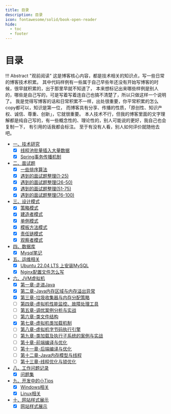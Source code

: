 ```yaml
---
title: 目录
description: 目录
icon: fontawesome/solid/book-open-reader
hide:
  - toc
  - footer
---
```


# 目录

!!! Abstract "观前阅读"
    这是博客核心内容，都是技术相关的知识点，写一些日常的博客技术积累。
    其中代码样例有一些属于自己早些年还没有开始写博客的时候，很早就积累的，出于那里早就不知道了，
    本来想标记出来哪些样例是别人的，哪些是自己写的，可是写着写着连自己也搞不清楚了，所以只做这样一个说明了。
    我是觉得写博客的话和日常积累不一样，出处很重要，你平常积累的怎么copy都可以，知识是第一位，
    而博客具有分享、传播的性质，「原创性、知识产权、诚信、尊重、创新」，它就很重要。
    本人技术不行，但我的博客里面的文字理解都是纯自己写的，有一些概念性的、理论性的，别人可能说的更好，我自己也会复制一下，
    有引用的话我都会标注。
    至于有没有人看，别人如何评价就随他去吧。

- <a class="navigation" href="技术研究/">一、技术研究</a>
    - [x] <a class="navigation" href="技术研究/线程池批量插入大量数据/">线程池批量插入大量数据</a>
    - [x] <a class="navigation" href="技术研究/Spring事务传播机制/">Spring事务传播机制</a>
- <a class="navigation" href="面试题/">二、面试题</a>
    - [x] <a class="navigation" href="面试题/一些排序算法/">一些排序算法</a>
    - [x] <a class="navigation" href="面试题/遇到的面试题整理(1-25)/">遇到的面试题整理(1-25)</a>
    - [x] <a class="navigation" href="面试题/遇到的面试题整理(26-50)/">遇到的面试题整理(26-50)</a>
    - [x] <a class="navigation" href="面试题/遇到的面试题整理(51-75)/">遇到的面试题整理(51-75)</a>
    - [x] <a class="navigation" href="面试题/遇到的面试题整理(76-100)/">遇到的面试题整理(76-100)</a>
- <a class="navigation" href="设计模式/">三、设计模式</a>
    - [x] <a class="navigation" href="设计模式/策略模式/">策略模式</a>
    - [x] <a class="navigation" href="设计模式/建造者模式/">建造者模式</a>
    - [x] <a class="navigation" href="设计模式/单例模式/">单例模式</a>
    - [x] <a class="navigation" href="设计模式/模板方法模式/">模板方法模式</a>
    - [x] <a class="navigation" href="设计模式/责任链模式/">责任链模式</a>
    - [x] <a class="navigation" href="设计模式/观察者模式/">观察者模式</a>
- <a class="navigation" href="数据库/">四、数据库</a>
    - [x] <a class="navigation" href="数据库/Mysql笔记/">Mysql笔记</a>
- <a class="navigation" href="运维相关/">五、运维相关</a>
    - [x] <a class="navigation" href="运维相关/Ubuntu 22.04 LTS 上安装MySQL/">Ubuntu 22.04 LTS 上安装MySQL</a>
    - [x] <a class="navigation" href="运维相关/Nginx配置文件怎么写/">Nginx配置文件怎么写</a>
- <a class="navigation" href="JVM虚拟机/">六、JVM虚拟机</a>
    - [x] <a class="navigation" href="JVM虚拟机/第一章-走进Java/">第一章-走进Java</a>
    - [x] <a class="navigation" href="JVM虚拟机/第二章-Java内存区域与内存溢出异常/">第二章-Java内存区域与内存溢出异常</a>
    - [x] <a class="navigation" href="JVM虚拟机/第三章-垃圾收集器与内存分配策略/">第三章-垃圾收集器与内存分配策略</a>
    - [ ] <a class="navigation" href="JVM虚拟机/第四章-虚拟机性能监控、故障处理工具/">第四章-虚拟机性能监控、故障处理工具</a>
    - [ ] <a class="navigation" href="JVM虚拟机/第五章-调优案例分析与实战/">第五章-调优案例分析与实战</a>
    - [ ] <a class="navigation" href="JVM虚拟机/第六章-类文件结构/">第六章-类文件结构</a>
    - [x] <a class="navigation" href="JVM虚拟机/第七章-虚拟机类加载机制/">第七章-虚拟机类加载机制</a>
    - [ ] <a class="navigation" href="JVM虚拟机/第八章-虚拟机字节码执行引擎/">第八章-虚拟机字节码执行引擎</a>
    - [ ] <a class="navigation" href="JVM虚拟机/第九章-类加载及执行子系统的案例与实战/">第九章-类加载及执行子系统的案例与实战</a>
    - [ ] <a class="navigation" href="JVM虚拟机/第十章-前端编译与优化/">第十章-前端编译与优化</a>
    - [ ] <a class="navigation" href="JVM虚拟机/第十一章-后端编译与优化/">第十一章-后端编译与优化</a>
    - [ ] <a class="navigation" href="JVM虚拟机/第十二章-Java内存模型与线程/">第十二章-Java内存模型与线程</a>
    - [ ] <a class="navigation" href="JVM虚拟机/第十三章-线程优化与锁优化/">第十三章-线程优化与锁优化</a>
- <a class="navigation" href="工作问题记录/">八、工作问题记录</a>
    - [x] <a class="navigation" href="工作问题记录/问题集/">问题集</a>
- <a class="navigation" href="小Tips/">九、开发中的小Tips</a>
    - [x] <a class="navigation" href="小Tips/Windows/">Windows相关</a>
    - [x] <a class="navigation" href="小Tips/Linux/">Linux相关</a>
- <a class="navigation" href="网站所有样式/">十、网站样式展示</a>
    - [x] <a class="navigation" href="网站所有样式/demo/">网站样式展示</a>